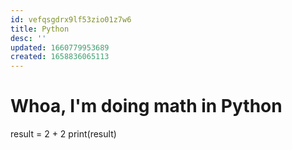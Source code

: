 ```yaml
---
id: vefqsgdrx9lf53zio01z7w6
title: Python
desc: ''
updated: 1660779953689
created: 1658836065113
---
```


# Whoa, I'm doing math in Python
result = 2 + 2
print(result)